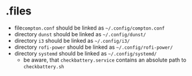 # .files

- file`compton.conf` should be linked as `~/.config/compton.conf`
- directory `dunst` should be linked as `~/.config/dunst/`
- directory `i3` should be linked as `~/.config/i3/`
- directory `rofi-power` should be linked as `~/.config/rofi-power/`
- directory `systemd` should be linked as `~/.config/systemd/`
    - be aware, that `checkbattery.service` contains an absolute path to `checkbattery.sh`

